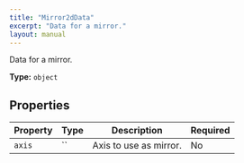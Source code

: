 ```yaml
---
title: "Mirror2dData"
excerpt: "Data for a mirror."
layout: manual
---
```


Data for a mirror.


**Type:** `object`

## Properties

| Property | Type | Description | Required |
|----------|------|-------------|----------|
| `axis` | `` | Axis to use as mirror. | No |


